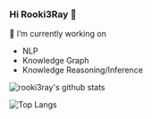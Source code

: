 ### Hi Rooki3Ray 👋

🔭 I’m currently working on 
- NLP
- Knowledge Graph
- Knowledge Reasoning/Inference

![rooki3ray's github stats](https://github-readme-stats.vercel.app/api?username=rooki3ray&theme=buefy&hide_border=true&show_icons=true&include_all_commits=true&count_private=true)


![Top Langs](https://github-readme-stats.vercel.app/api/top-langs/?username=rooki3ray&hide=html&layout=compact&theme=buefy&hide_border=true)



<!--
**rooki3ray/rooki3ray** is a ✨ _special_ ✨ repository because its `README.md` (this file) appears on your GitHub profile.

Here are some ideas to get you started:

- 🔭 I’m currently working on ...
- 🌱 I’m currently learning ...
- 👯 I’m looking to collaborate on ...
- 🤔 I’m looking for help with ...
- 💬 Ask me about ...
- 📫 How to reach me: ...
- 😄 Pronouns: ...
- ⚡ Fun fact: ...
-->
